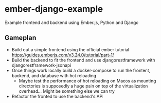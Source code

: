# ember-django-example
Example frontend and backend using Ember.js, Python and Django

## Gameplan

- Build out a simple frontend using the official ember tutorial https://guides.emberjs.com/v3.24.0/tutorial/part-1/
- Build the backend to fit the frontend and use djangorestframework with djangorestframework-jsonapi
- Once things work locally build a docker-compose to run the frontent, backend, and database with hot reloading
  - Maybe test the performance of hot reloading on Macos as mounting directories is supposedly a huge pain on top of the virtualization overhead... Might be something else we can try
- Refactor the fronted to use the backend's API
